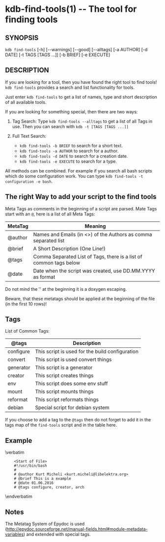 kdb-find-tools(1) -- The tool for finding tools
================================================================

## SYNOPSIS

`kdb find-tools` [-h] [--warnings] [--good] [--alltags] [-a AUTHOR] [-d DATE] [-t TAGS [TAGS ...]] [-b BRIEF] [-e EXECUTE]

## DESCRIPTION

If you are looking for a tool, then you have found the right tool to find tools!
`kdb find-tools` provides a search and list functionality for tools.

Just enter `kdb find-tools` to get a list of names, type and short description of all available tools.

If you are looking for something special, then there are two ways:

1. Tag Search:
   Type `kdb find-tools --alltags` to get a list of all Tags in use.
   Then you can search with `kdb -t [TAGS [TAGS ...]]`

2. Full Text Search:
   * `kdb find-tools -b BRIEF` to search for a short text.
   * `kdb find-tools -a AUTHOR` to search for a author.
   * `kdb find-tools -d DATE` to search for a creation date.
   * `kdb find-tools -e EXECUTE` to search for a type.

All methods can be combined. For example if you search all bash scripts which do some configuration work.
You can type `kdb find-tools -t configuration -e bash`.

## The right Way to add your script to the find tools ##

Meta Tags as comments in the beginning of a script are parsed.
Mate Tags start with an `@`, here is a list of all Meta Tags:

| MetaTag   | Meaning                                                              |
|-----------|----------------------------------------------------------------------|
| \@author  | Names and Emails (in <>) of the Authors as comma separated list      |
| \@brief   | A Short Description (One Line!)                                      |
| \@tags    | Comma Separated List of Tags, there is a list of common tags below   |
| \@date    | Date when the script was created, use DD.MM.YYYY as format           |

Do not mind the '\' at the beginning it is a doxygen escaping.

Beware, that these metatags should be applied at the beginning of the file (in the first 10 rows)!

## Tags ##

List of Common Tags:

| \@tags     | Description                                     |
|-----------|-------------------------------------------------|
| configure | This script is used for the build configuration |
| convert   | This script is used convert things              |
| generator | This script is a generator                      |
| creator   | This script creates things                      |
| env       | This script does some env stuff                 |
| mount     | This script mounts things                       |
| reformat  | This script reformats things                    |
| debian    | Special script for debian system                |


If you choose to add a tag to the `@tags` then do not forget to add it in the tags map of the `find-tools` script
and in the table here.

## Example ##

\verbatim

        <Start of File>
        #!/usr/bin/bash
        #
        # @author Kurt Micheli <kurt.micheli@libelektra.org>
        # @brief This is a example
        # @date 01.06.2016
        # @tags configure, creator, arch

\endverbatim


## Notes ##

The Metatag System of Epydoc is used (http://epydoc.sourceforge.net/manual-fields.html#module-metadata-variables)
and extended with special tags.
